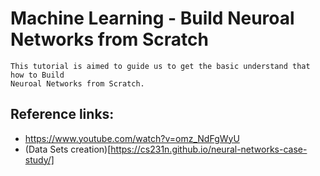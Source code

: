 # Machine Learning  - Build Neuroal Networks from Scratch

    This tutorial is aimed to guide us to get the basic understand that how to Build
    Neuroal Networks from Scratch. 

## Reference links:
 - https://www.youtube.com/watch?v=omz_NdFgWyU
 - (Data Sets creation)[https://cs231n.github.io/neural-networks-case-study/]



